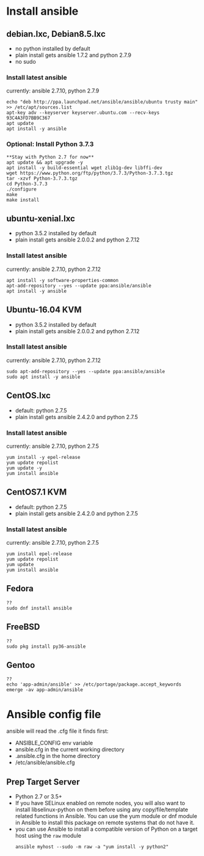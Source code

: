 # Install ansible

## debian.lxc, Debian8.5.lxc
- no python installed by default
- plain install gets ansible 1.7.2 and python 2.7.9
- no sudo

### Install latest ansible
currently: ansible 2.7.10, python 2.7.9

    echo "deb http://ppa.launchpad.net/ansible/ansible/ubuntu trusty main" >> /etc/apt/sources.list
    apt-key adv --keyserver keyserver.ubuntu.com --recv-keys 93C4A3FD7BB9C367
    apt update
    apt install -y ansible

### Optional: Install Python 3.7.3
    **Stay with Python 2.7 for now**
    apt update && apt upgrade -y
    apt install -y build-essential wget zlib1g-dev libffi-dev
    wget https://www.python.org/ftp/python/3.7.3/Python-3.7.3.tgz
    tar -xzvf Python-3.7.3.tgz
    cd Python-3.7.3
    ./configure
    make
    make install

## ubuntu-xenial.lxc
- python 3.5.2 installed by default
- plain install gets ansible 2.0.0.2 and python 2.7.12

### Install latest ansible
currently: ansible 2.7.10, python 2.7.12

    apt install -y software-properties-common
    apt-add-repository --yes --update ppa:ansible/ansible
    apt install -y ansible


## Ubuntu-16.04 KVM
- python 3.5.2 installed by default
- plain install gets ansible 2.0.0.2 and python 2.7.12

### Install latest ansible
currently: ansible 2.7.10, python 2.7.12

    sudo apt-add-repository --yes --update ppa:ansible/ansible
    sudo apt install -y ansible

## CentOS.lxc
- default: python 2.7.5
- plain install gets ansible 2.4.2.0 and python 2.7.5

### Install latest ansible
currently: ansible 2.7.10, python 2.7.5

    yum install -y epel-release  
    yum update repolist  
    yum update -y  
    yum install ansible  

## CentOS7.1 KVM
- default: python 2.7.5
- plain install gets ansible 2.4.2.0 and python 2.7.5

### Install latest ansible
currently: ansible 2.7.10, python 2.7.5

    yum install epel-release  
    yum update repolist  
    yum update  
    yum install ansible  

## Fedora
    ??
    sudo dnf install ansible

## FreeBSD
    ??
    sudo pkg install py36-ansible

## Gentoo
    ??
    echo 'app-admin/ansible' >> /etc/portage/package.accept_keywords
    emerge -av app-admin/ansible

# Ansible config file
ansible will read the .cfg file it finds first:

- ANSIBLE_CONFIG env variable
- ansible.cfg in the current working directory
- .ansible.cfg in the home directory
- /etc/ansible/ansible.cfg

## Prep Target Server
- Python 2.7 or 3.5+
- If you have SELinux enabled on remote nodes, you will also want to install libselinux-python on them before using any copy/file/template related functions in Ansible. You can use the yum module or dnf module in Ansible to install this package on remote systems that do not have it.
- you can use Ansible to install a compatible version of Python on a target host using the `raw` module
    ```
    ansible myhost --sudo -m raw -a "yum install -y python2"
    ```